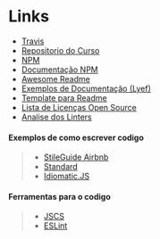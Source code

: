 # Links
* [Travis](https://travis-ci.org/)
* [Repositorio do Curso](https://github.com/willianjusten/js-tdd-course)
* [NPM](https://www.npmjs.com/)
* [Documentação NPM](https://docs.npmjs.com/)
* [Awesome Readme](https://github.com/matiassingers/awesome-readme)
* [Exemplos de Documentação (Lyef)](https://github.com/lyef/lyef-react-component)
* [Template para Readme](https://gist.github.com/PurpleBooth/109311bb0361f32d87a2)
* [Lista de Licenças Open Source](https://opensource.org/licenses)
* [Analise dos Linters](https://willianjusten.com.br/analisando-seu-codigo-js-com-linter/)
#### Exemplos de como escrever codigo
> * [StileGuide Airbnb](https://github.com/airbnb/javascript)
> * [Standard](https://github.com/standard/standard)
> * [Idiomatic.JS](https://github.com/rwaldron/idiomatic.js/)
#### Ferramentas para o codigo
> * [JSCS](http://jscs.info/)
> * [ESLint](https://eslint.org/)